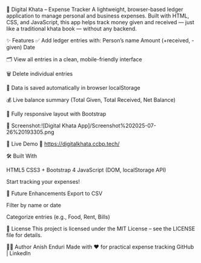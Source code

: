 📒 Digital Khata – Expense Tracker
A lightweight, browser-based ledger application to manage personal and business expenses. Built with HTML, CSS, and JavaScript, this app helps track money given and received — just like a traditional khata book — without any backend.

✨ Features
✅ Add ledger entries with:
Person’s name
Amount (+received, -given)
Date

🗂 View all entries in a clean, mobile-friendly interface

🗑️ Delete individual entries

💾 Data is saved automatically in browser localStorage

💰 Live balance summary (Total Given, Total Received, Net Balance)

📱 Fully responsive layout with Bootstrap

📸 Screenshot:![Digital Khata App]/Screenshot%202025-07-26%20193305.png




🚀 Live Demo
🔗 https://digitalkhata.ccbp.tech/



🛠️ Built With

HTML5
CSS3 + Bootstrap 4
JavaScript (DOM, localStorage API)



Start tracking your expenses!

🧠 Future Enhancements
 Export to CSV

 Filter by name or date

 Categorize entries (e.g., Food, Rent, Bills)

📄 License
This project is licensed under the MIT License – see the LICENSE file for details.

👨‍💻 Author
Anish Enduri
Made with ❤️ for practical expense tracking
GitHub | LinkedIn
